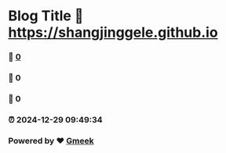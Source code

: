 # Blog Title :link: https://shangjinggele.github.io 
### :page_facing_up: [0](https://shangjinggele.github.io/tag.html) 
### :speech_balloon: 0 
### :hibiscus: 0 
### :alarm_clock: 2024-12-29 09:49:34 
### Powered by :heart: [Gmeek](https://github.com/Meekdai/Gmeek)
